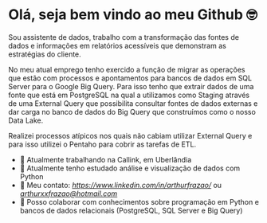 # Olá, seja bem vindo ao meu Github 🤓

Sou assistente de dados, trabalho com a transformação das fontes de dados e informações em relatórios acessíveis que demonstram as estratégias do cliente. 

No meu atual emprego tenho exercido a função de migrar as operações que estão com processos e apontamentos para bancos de dados em SQL Server para o Google Big Query. Para isso tenho que extrair dados de uma fonte que está em PostgreSQL na qual a utilizamos como Staging através de uma External Query que possibilita consultar fontes de dados externas e dar carga no banco de dados do Big Query que construímos como o nosso Data Lake.

Realizei processos atípicos nos quais não cabiam utilizar External Query e para isso utilizei o Pentaho para cobrir as tarefas de ETL.

- 🌁 Atualmente trabalhando na Callink, em Uberlândia
- 📖 Atualmente tenho estudado análise e visualização de dados com Python 
- 📧 Meu contato: *https://www.linkedin.com/in/arthurfrazao/* ou *arthurxxfrazao@hotmail.com*
- 🤔 Posso colaborar com conhecimentos sobre programação em Python e bancos de dados relacionais (PostgreSQL, SQL Server e Big Query)
